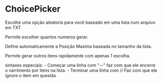 # ChoicePicker
Escolhe uma opção aleatoria para você baseado em uma lista num arquivo em TXT

Permite escolher quantos numeros gerar.

Define automaticamente a Posição Maxima baseada no tamanho da lista.

Permite gerar outros itens rapidamente com apenas 1 escolha.

sintaxes especiais: - Começar uma linha com "--" faz com que ele encerre o varrimento por itens na lista. - Terminar uma linha com // Faz com que ele ignore o item em questão